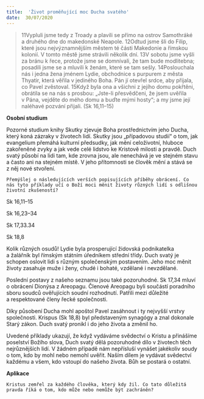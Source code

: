 ```yaml
---
title:  'Život proměňující moc Ducha svatého'
date:  30/07/2020
---
```


> <p></p>
> 11Vypluli jsme tedy z Troady a plavili se přímo na ostrov Samothráké a druhého dne do makedonské Neapole. 12Odtud jsme šli do Filip, které jsou nejvýznamnějším městem té části Makedonie a římskou kolonií. V tomto městě jsme strávili několik dní. 13V sobotu jsme vyšli za bránu k řece, protože jsme se domnívali, že tam bude modlitebna; posadili jsme se a mluvili k ženám, které se tam sešly. 14Poslouchala nás i jedna žena jménem Lydie, obchodnice s purpurem z města Thyatir, která věřila v jediného Boha. Pán jí otevřel srdce, aby přijala, co Pavel zvěstoval. 15Když byla ona a všichni z jejího domu pokřtěni, obrátila se na nás s prosbou: „Jste-li přesvědčeni, že jsem uvěřila v Pána, vejděte do mého domu a buďte mými hosty“; a my jsme její naléhavé pozvání přijali. (Sk 16,11–15)

**Osobní studium**

Pozorné studium knihy Skutky zjevuje Boha prostřednictvím jeho Ducha, který koná zázraky v životech lidí. Skutky jsou „případovou studií“ o tom, jak evangelium přemáhá kulturní předsudky, jak mění celoživotní, hluboce zakořeněné zvyky a jak vede celé lidstvo ke Kristově milosti a pravdě. Duch svatý působí na lidi tam, kde zrovna jsou, ale nenechává je ve stejném stavu a často ani na stejném místě. V jeho přítomnosti se člověk mění a stává se z něj nové stvoření.

`Přemýšlej o následujících verších popisujících příběhy obrácení. Co nás tyto příklady učí o Boží moci měnit životy různých lidí s odlišnou životní zkušeností?`

Sk 16,11–15

Sk 16,23–34

Sk 17,33.34

Sk 18,8

Kolik různých osudů! Lydie byla prosperující židovská podnikatelka a žalářník byl římským státním úředníkem střední třídy. Duch svatý je schopen oslovit lidi s různým společenským postavením. Jeho moc měnit životy zasahuje muže i ženy, chudé i bohaté, vzdělané i nevzdělané.

Poslední postavy z našeho seznamu jsou také pozoruhodné. Sk 17,34 mluví o obrácení Dionýsa z Areopagu. Členové Areopagu byli součástí poradního sboru soudců ověřujících soudní rozhodnutí. Patřili mezi důležité a respektované členy řecké společnosti.

Díky působení Ducha mohl apoštol Pavel zasáhnout i ty nejvyšší vrstvy společnosti. Krispus (Sk 18,8) byl představeným synagógy a znal dokonale Starý zákon. Duch svatý pronikl i do jeho života a změnil ho.

Uvedené příklady ukazují, že když vydáváme svědectví o Kristu a přinášíme poselství Božího slova, Duch svatý dělá pozoruhodné dílo v životech těch nejrůznějších lidí. V žádném případě nám nepřísluší vynášet jakékoliv soudy o tom, kdo by mohl nebo nemohl uvěřit. Naším dílem je vydávat svědectví každému a všem, kdo vstoupí do našeho života. Bůh se postará o ostatní.

**Aplikace**

`Kristus zemřel za každého člověka, který kdy žil. Co tato důležitá pravda říká o tom, kdo může nebo nemůže být zachráněn?`